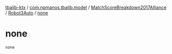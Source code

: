 [tbalib-ktx](../../../index.md) / [com.npmanos.tbalib.model](../../index.md) / [MatchScoreBreakdown2017Alliance](../index.md) / [Robot3Auto](index.md) / [none](./none.md)

# none

`none`